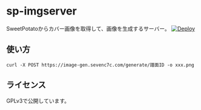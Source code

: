 # sp-imgserver
SweetPotatoからカバー画像を取得して、画像を生成するサーバー。
[![Deploy](https://www.herokucdn.com/deploy/button.svg)](https://heroku.com/deploy?template=https://github.com/sevenc-nanashi/sp-imgserver)

## 使い方

```
curl -X POST https://image-gen.sevenc7c.com/generate/譜面ID -o xxx.png
```

## ライセンス

GPLv3で公開しています。